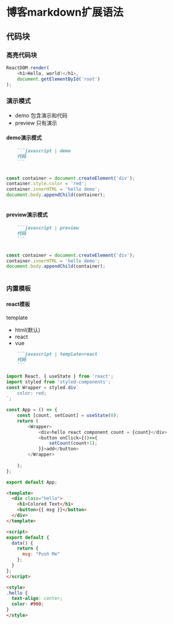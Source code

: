 # 博客markdown扩展语法

## 代码块

### 高亮代码块
```javascript
ReactDOM.render(
    <h1>Hello, world!</h1>,
    document.getElementById('root')
);
```

### 演示模式
- demo 包含演示和代码
- preview 只有演示


#### demo演示模式
```markdown
    ```javascript | demo
    代码  
    ```
```

```javascript | demo

const container = document.createElement('div');
container.style.color = 'red';
container.innerHTML = 'hello demo';
document.body.appendChild(container);
     
```

#### preview演示模式
```markdown
    ```javascript | preview
    代码  
    ```
```

```javascript | preview

const container = document.createElement('div');
container.innerHTML = 'hello demo';
document.body.appendChild(container);
     
```



### 内置模板
#### react模板
template
- html(默认)
- react
- vue
```markdown
    ```javascript | template=react
    代码  
    ```
```


```javascript | demo | template=react
import React, { useState } from 'react';
import styled from 'styled-components';
const Wrapper = styled.div`
    color: red;
`;
 
const App = () => {
    const [count, setCount] = useState(0);
    return (
        <Wrapper>
            <div>hello react component count = {count}</div> 
            <button onClick={()=>{
                setCount(count+1);
            }}>add</button>  
        </Wrapper> 
       
    );
};

export default App;
```



```html
<template>
  <div class="hello">
    <h1>Colored Text</h1>
    <button>{{ msg }}</button>
  </div>
</template>

<script>
export default {
  data() {
    return {
      msg: "Push Me"
    };
  }
};
</script>

<style>
.hello {
  text-align: center;
  color: #900;
}
</style>
```
